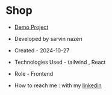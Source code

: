 # Shop

- [Demo Project](https://snake-game-ashen-iota.vercel.app/)

  
- Developed by sarvin nazeri

- Created - 2024-10-27

- Technologies Used -  tailwind , React

- Role - Frontend

- How to reach me : with my [linkedin](https://www.linkedin.com/in/sarvin-nazeri)



